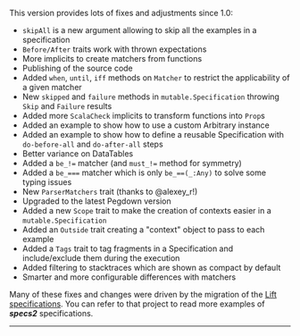 This version provides lots of fixes and adjustments since 1.0:

 * `skipAll` is a new argument allowing to skip all the examples in a specification
 * `Before/After` traits work with thrown expectations
 * More implicits to create matchers from functions
 * Publishing of the source code
 * Added `when`, `until`, `iff` methods on `Matcher` to restrict the applicability of a given matcher
 * New `skipped` and `failure` methods in `mutable.Specification` throwing `Skip` and `Failure` results
 * Added more `ScalaCheck` implicits to transform functions into `Prop`s
 * Added an example to show how to use a custom Arbitrary instance
 * Added an example to show how to define a reusable Specification with `do-before-all` and `do-after-all` steps
 * Better variance on DataTables
 * Added a `be_!=` matcher (and `must_!=` method for symmetry)
 * Added a `be_===` matcher which is only `be_==(_:Any)` to solve some typing issues
 * New `ParserMatchers` trait (thanks to @alexey_r!)
 * Upgraded to the latest Pegdown version
 * Added a new `Scope` trait to make the creation of contexts easier in a `mutable.Specification`
 * Added an `Outside` trait creating a "context" object to pass to each example
 * Added a `Tags` trait to tag fragments in a Specification and include/exclude them during the execution 
 * Added filtering to stacktraces which are shown as compact by default
 * Smarter and more configurable differences with matchers
 
Many of these fixes and changes were driven by the migration of the [Lift specifications](https://github.com/etorreborre/framework/tree/eto-wip-specs2).
You can refer to that project to read more examples of ***specs2*** specifications.

------
